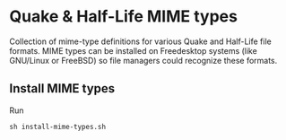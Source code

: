 # Quake & Half-Life MIME types

Collection of mime-type definitions for various Quake and Half-Life file formats. MIME types can be installed on Freedesktop systems (like GNU/Linux or FreeBSD) so file managers could recognize these formats.

## Install MIME types

Run

    sh install-mime-types.sh

